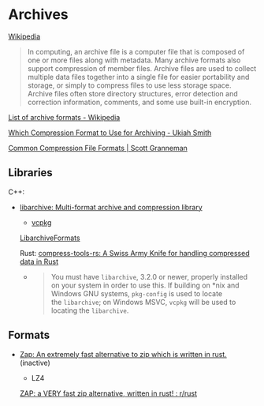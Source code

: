 # Archives
[Wikipedia](https://en.wikipedia.org/wiki/Archive_file)

> In computing, an archive file is a computer file that is composed of one or more files along with metadata. Many archive formats also support compression of member files. Archive files are used to collect multiple data files together into a single file for easier portability and storage, or simply to compress files to use less storage space. Archive files often store directory structures, error detection and correction information, comments, and some use built-in encryption.

[List of archive formats - Wikipedia](https://en.wikipedia.org/wiki/List_of_archive_formats)

[Which Compression Format to Use for Archiving - Ukiah Smith](https://ukiahsmith.com/blog/which-compression-format-to-use-for-archiving/)

[Common Compression File Formats | Scott Granneman](https://granneman.com/tech/background/compressionfileformats)

## Libraries
C++:
- [libarchive: Multi-format archive and compression library](https://github.com/libarchive/libarchive)
  - [vcpkg](https://vcpkg.io/en/package/libarchive)

  [LibarchiveFormats](https://github.com/libarchive/libarchive/wiki/LibarchiveFormats)

  Rust: [compress-tools-rs: A Swiss Army Knife for handling compressed data in Rust](https://github.com/OSSystems/compress-tools-rs)
  - > You must have `libarchive`, 3.2.0 or newer, properly installed on your system in order to use this. If building on \*nix and Windows GNU systems, `pkg-config` is used to locate the `libarchive`; on Windows MSVC, `vcpkg` will be used to locating the `libarchive`.

## Formats
- [Zap: An extremely fast alternative to zip which is written in rust.](https://github.com/SteveGremory/Zap) (inactive)
  - LZ4

  [ZAP: a VERY fast zip alternative, written in rust! : r/rust](https://www.reddit.com/r/rust/comments/yfsxn6/zap_a_very_fast_zip_alternative_written_in_rust/)